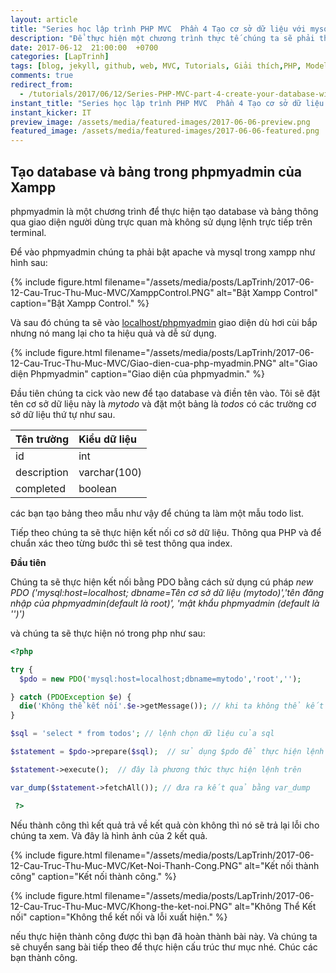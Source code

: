 ```yaml
---
layout: article
title: "Series học lập trình PHP MVC  Phần 4 Tạo cơ sở dữ liệu với mysql được tích hợp trong Xampp."
description: "Để thực hiện một chương trình thực tế chúng ta sẽ phải thành thạo sử dụng database. Ở đây hôm nay tôi sẽ tạo một database bằng mysql và một bảng với các dữ liệu ở trong đó. Và thực hiện kết nối php và mysql thông qua PDO. "
date: 2017-06-12  21:00:00  +0700
categories: [LapTrinh]
tags: [blog, jekyll, github, web, MVC, Tutorials, Giải thích,PHP, Model, Controller, View]
comments: true
redirect_from:
  - /tutorials/2017/06/12/Series-PHP-MVC-part-4-create-your-database-with-mysql-in-Xampp/
instant_title: "Series học lập trình PHP MVC  Phần 4 Tạo cơ sở dữ liệu với mysql được tích hợp trong Xampp."
instant_kicker: IT
preview_image: /assets/media/featured-images/2017-06-06-preview.png
featured_image: /assets/media/featured-images/2017-06-06-featured.png
---
```


## Tạo database và bảng trong phpmyadmin của Xampp ##

phpmyadmin là một chương trình để thực hiện tạo database và bảng thông qua giao diện người dùng trực quan mà không sử dụng lệnh trực tiếp trên terminal.

Để vào phpmyadmin chúng ta phải bật apache và mysql trong xampp như hình sau:


{% include figure.html
   filename="/assets/media/posts/LapTrinh/2017-06-12-Cau-Truc-Thu-Muc-MVC/XamppControl.PNG"
   alt="Bật Xampp Control"
   caption="Bật Xampp Control." %}

Và sau đó chúng ta sẽ vào [localhost/phpmyadmin][php] giao diện dù hơi cùi bắp nhưng nó mang lại cho ta hiệu quả và dễ sử dụng.


{% include figure.html
   filename="/assets/media/posts/LapTrinh/2017-06-12-Cau-Truc-Thu-Muc-MVC/Giao-dien-cua-php-myadmin.PNG"
   alt="Giao diện Phpmyadmin"
   caption="Giao diện của phpmyadmin." %}

Đầu tiên chúng ta cick vào new để tạo database và điền tên vào. Tôi sẽ đặt tên cơ sở dữ liệu này là *mytodo* và đặt một bảng là *todos* có các trường cơ sở dữ liệu thứ tự như sau.

| Tên trường     | Kiểu dữ liệu    |
| :------------- | :------------- |
| id       | int       |
| description | varchar(100) |
| completed | boolean |


các bạn tạo bảng theo mẫu như vậy để chúng ta làm một mẫu todo list.

Tiếp theo chúng ta sẽ thực hiện kết nối cơ sở dữ liệu. Thông qua PHP và để chuẩn xác theo từng bước thì sẽ test thông qua index.

**Đầu tiên**

Chúng ta sẽ thực hiện kết nối bằng PDO bằng cách sử dụng cú pháp *new PDO ('mysql:host=localhost; dbname=Tên cơ sở dữ liệu (mytodo)','tên đăng nhập của phpmyadmin(default là root)', 'mật khẩu phpmyadmin (default là '')')*

và chúng ta sẽ thực hiện nó trong php như sau:

```php
<?php

try {
  $pdo = new PDO('mysql:host=localhost;dbname=mytodo','root','');

} catch (PDOException $e) {   
  die('Không thể kết nối'.$e->getMessage()); // khi ta không thể kết nối
}

$sql = 'select * from todos'; // lệnh chọn dữ liệu của sql

$statement = $pdo->prepare($sql);  // sử dụng $pdo để thực hiện lệnh sql

$statement->execute();  // đây là phương thức thực hiện lệnh trên

var_dump($statement->fetchAll()); // đưa ra kết quả bằng var_dump

 ?>

```

Nếu thành công thì kết quả trả về kết quả còn không thì nó sẽ trả lại lỗi cho chúng ta xem.
Và đây là hình ảnh của 2 kết quả.


{% include figure.html
   filename="/assets/media/posts/LapTrinh/2017-06-12-Cau-Truc-Thu-Muc-MVC/Ket-Noi-Thanh-Cong.PNG"
   alt="Kết nối thành công"
   caption="Kết nối thành công." %}


{% include figure.html
  filename="/assets/media/posts/LapTrinh/2017-06-12-Cau-Truc-Thu-Muc-MVC/Khong-the-ket-noi.PNG"
      alt="Không Thể Kết nối"
      caption="Không thể kết nối và lỗi xuất hiện." %}

nếu thực hiện thành công được thì bạn đã hoàn thành bài này. Và chúng ta sẽ chuyển sang bài tiếp theo để thực hiện cấu trúc thư mục nhé. Chúc các bạn thành công.

[php]: https://localhost/phpmyadmin

